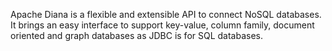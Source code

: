 Apache Diana is a flexible and extensible API to connect NoSQL databases. It brings an easy interface to support key-value, column family, document oriented and graph databases as JDBC is for SQL databases.
